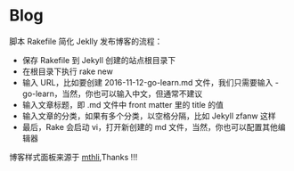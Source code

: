 # Blog

脚本 Rakefile 简化 Jeklly 发布博客的流程：

* 保存 Rakefile 到 Jekyll 创建的站点根目录下
* 在根目录下执行 rake new 
* 输入 URL，比如要创建 2016-11-12-go-learn.md 文件，我们只需要输入 -go-learn，当然，你也可以输入中文，但通常不建议
* 输入文章标题，即 .md 文件中 front matter 里的 title 的值
* 输入文章的分类，如果有多个分类，以空格分隔，比如 Jekyll zfanw 这样
* 最后，Rake 会启动 vi，打开新创建的 md 文件，当然，你也可以配置其他编辑器

博客样式面板来源于 [mthli](https://github.com/mthli/mthli.github.io),Thanks !!!